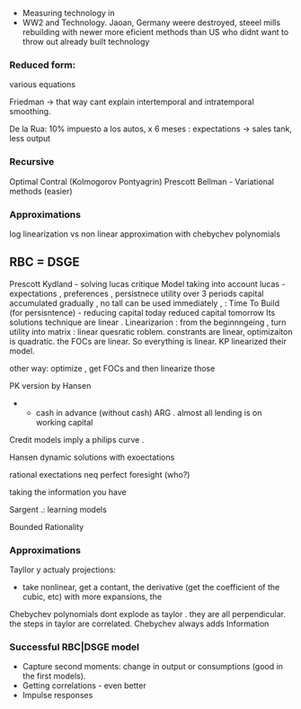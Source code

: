 - Measuring technology in
- WW2 and Technology. Jaoan, Germany weere destroyed, steeel mills rebuilding with newer more eficient methods than US who didnt want to throw out already built technology

### Reduced form: 
various equations 

Friedman -> that way cant explain intertemporal and intratemporal smoothing. 

De la Rua: 10% impuesto a los autos, x 6 meses : expectations -> sales tank, less output 

### Recursive
Optimal Contral (Kolmogorov Pontyagrin)
Prescott 
Bellman - Variational methods (easier)


### Approximations
log linearization vs non linear approximation with chebychev polynomials


## RBC = DSGE
Prescott Kydland - solving lucas critique
Model taking into account lucas - expectations , preferences , persistnece
utility over 3 periods
capital accumulated gradually , no tall can be used immediately , : Time To Build (for persisntence) - reducing capital today reduced capital tomorrow 
Its solutions technique are linear . 
Linearizarion : from the beginnngeing , turn utility into matrix  : linear quesratic roblem. constrants are linear, optimizaiton is quadratic. the FOCs are linear. So everything is linear. KP linearized their model.

other way: optimize , get FOCs and then linearize those

PK version by Hansen

-  - cash in advance (without cash)
ARG . almost all lending is on working capital


Credit models imply a philips curve . 


Hansen dynamic solutions with exoectations

rational exectations neq perfect foresight (who?) 

taking the information you have 

Sargent .: learning models 

Bounded Rationality

### Approximations
Tayllor y actualy projections: 
- take nonlinear, get a contant, the derivative (get the coefficient of the cubic, etc)
with more expansions, the 

Chebychev polynomials dont explode as taylor . they are all perpendicular. the steps in taylor are  correlated. Chebychev always adds Information


### Successful RBC|DSGE model
- Capture second moments: change in output or consumptions (good in the first models). 
- Getting correlations - even better
- Impulse responses